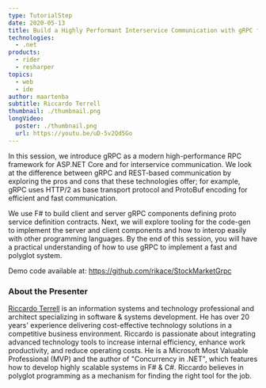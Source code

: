 ```yaml
---
type: TutorialStep
date: 2020-05-13
title: Build a Highly Performant Interservice Communication with gRPC for ASP NET Core
technologies:
  - .net
products:
  - rider
  - resharper
topics:
  - web
  - ide
author: maartenba
subtitle: Riccardo Terrell
thumbnail: ./thumbnail.png
longVideo:
  poster: ./thumbnail.png
  url: https://youtu.be/uD-5v2Qd5Go
---
```


In this session, we introduce gRPC as a modern high-performance RPC framework for ASP.NET Core and for interservice communication. We look at the difference between gRPC and REST-based communication by exploring the pros and cons that these technologies offer; for example, gRPC uses HTTP/2 as base transport protocol and ProtoBuf encoding for efficient and fast communication.

We use F# to build client and server gRPC components defining proto service definition contracts. Next, we will explore tooling for the code-gen to implement the server and client components and how to interop easily with other programming languages. By the end of this session, you will have a practical understanding of how to use gRPC to implement a fast and polyglot system.

Demo code available at: https://github.com/rikace/StockMarketGrpc

### About the Presenter

[Riccardo Terrell](https://twitter.com/trikace) is an information systems and technology professional and architect specializing in software & systems development. He has over 20 years' experience delivering cost-effective technology solutions in a competitive business environment. Riccardo is passionate about integrating advanced technology tools to increase internal efficiency, enhance work productivity, and reduce operating costs. He is a Microsoft Most Valuable Professional (MVP) and the author of "Concurrency in .NET", which features how to develop highly scalable systems in F# & C#. Riccardo believes in polyglot programming as a mechanism for finding the right tool for the job.